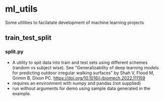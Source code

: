 # ml_utils
Some utilities to facilatate development of machine learning projects

## train_test_split

### split.py
- A utility to spit data into train and test sets using different schemes (random vs subject wise).
See "Generalizability of deep learning models for predicting outdoor irregular walking surfaces" by Shah V, Flood M, Grimm B, Dixon PC. 
https://doi.org/10.1016/j.jbiomech.2022.111159
- requires an environment with numpy and pandas (not supplied) 
- run without arguments for demo using sample data generated in the example. 

